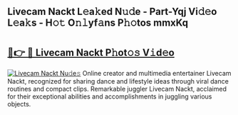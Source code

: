 ## Livecam Nackt L𝚎a𝚔ed N𝚞𝚍e - Part-Yqj Vi𝚍𝚎o L𝚎a𝚔s - H𝚘𝚝 O𝚗𝚕yf𝚊ns P𝚑𝚘tos mmxKq

# <h2><a href="http://kfeb6y.oniu.top/?m=Livecam+Nackt">🔗👉 🔴 Livecam Nackt P𝚑ot𝚘𝚜 V𝚒d𝚎o</a></h2>

[![Livecam Nackt Nu𝚍e𝚜](https://i.imgur.com/0qMVB7G.gif)](http://kfeb6y.oniu.top/?m=Livecam+Nackt)
Online creator and multimedia entertainer Livecam Nackt, recognized for sharing dance and lifestyle ideas through viral dance routines and compact clips. Remarkable juggler Livecam Nackt, acclaimed for their exceptional abilities and accomplishments in juggling various objects.  
